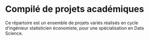 # Compilé de projets académiques

Ce répartoire est un ensemble de projets variés réalisés en cycle d'ingénieur statisticien économiste, pour une spécialisation en Data Science.
